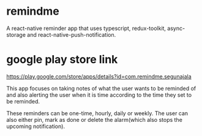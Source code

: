 # remindme

A react-native reminder app that uses typescript, redux-toolkit, async-storage and react-native-push-notification.

# google play store link
https://play.google.com/store/apps/details?id=com.remindme.segunajala

This app focuses on taking notes of what the user wants to be reminded of and also alerting the user when it is time according to the time they set to be reminded.

These reminders can be one-time, hourly, daily or weekly. The user can also either pin, mark as done or delete the alarm(which also stops the upcoming notification).
